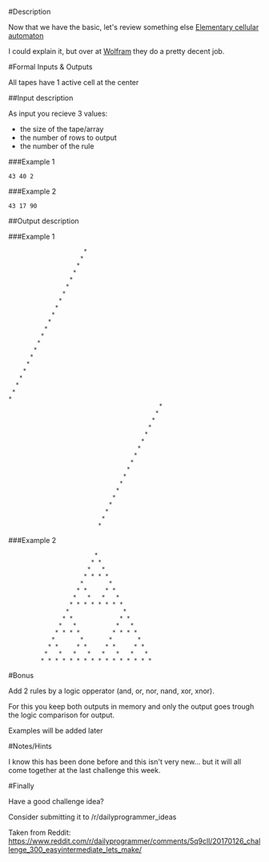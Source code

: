 #Description

Now that we have the basic, let's review something else [Elementary cellular automaton](https://en.wikipedia.org/wiki/Elementary_cellular_automaton)

I could explain it, but over at [Wolfram](http://mathworld.wolfram.com/ElementaryCellularAutomaton.html) they do a pretty decent job.

#Formal Inputs &amp; Outputs

All tapes have 1 active cell at the center

##Input description

As input you recieve 3 values: 

 - the size of the tape/array
 - the number of rows to output
 - the number of the rule


###Example 1

    43 40 2

###Example 2

    43 17 90

##Output description


###Example 1

                         *                     
                        *                      
                       *                       
                      *                        
                     *                         
                    *                          
                   *                           
                  *                            
                 *                             
                *                              
               *                               
              *                                
             *                                 
            *                                  
           *                                   
          *                                    
         *                                     
        *                                      
       *                                       
      *                                        
     *                                         
    *                                          
                                              *
                                             * 
                                            *  
                                           *   
                                          *    
                                         *     
                                        *      
                                       *       
                                      *        
                                     *         
                                    *          
                                   *           
                                  *            
                                 *             
                                *              
                               *               
                              *                
                             *                 


###Example 2

                            *                         
                           * *                        
                          *   *                       
                         * * * *                      
                        *       *                     
                       * *     * *                    
                      *   *   *   *                   
                     * * * * * * * *                  
                    *               *                 
                   * *             * *                
                  *   *           *   *               
                 * * * *         * * * *              
                *       *       *       *             
               * *     * *     * *     * *            
              *   *   *   *   *   *   *   *           
             * * * * * * * * * * * * * * * *          



#Bonus

Add 2 rules by a logic opperator (and, or, nor, nand, xor, xnor).

For this you keep both outputs in memory and only the output goes trough the logic comparison for output.

Examples will be added later

#Notes/Hints

I know this has been done before and this isn't very new... but it will all come together at the last challenge this week. 

#Finally

Have a good challenge idea?

Consider submitting it to /r/dailyprogrammer_ideas

Taken from Reddit: https://www.reddit.com/r/dailyprogrammer/comments/5q9cll/20170126_challenge_300_easyintermediate_lets_make/